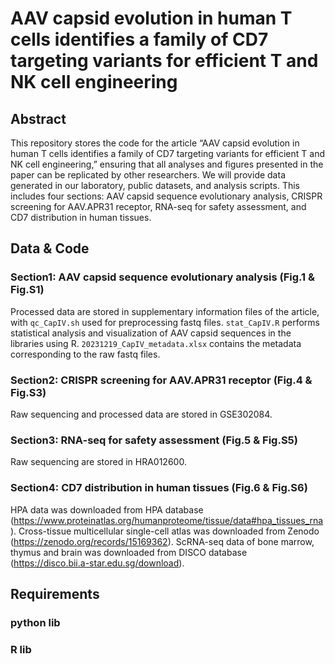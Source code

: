 # AAV capsid evolution in human T cells identifies a family of CD7 targeting variants for efficient T and NK cell engineering
## Abstract
  This repository stores the code for the article “AAV capsid evolution in human T cells identifies a family of CD7 targeting variants for efficient T and NK cell engineering,” ensuring that all analyses and figures presented in the paper can be replicated by other researchers.
  We will provide data generated in our laboratory, public datasets, and analysis scripts. This includes four sections: AAV capsid sequence evolutionary analysis, CRISPR screening for AAV.APR31 receptor, RNA-seq for safety assessment, and CD7 distribution in human tissues.
## Data & Code
### Section1: AAV capsid sequence evolutionary analysis (Fig.1 & Fig.S1)
  Processed data are stored in supplementary information files of the article, with `qc_CapIV.sh` used for preprocessing fastq files. `stat_CapIV.R` performs statistical analysis and visualization of AAV capsid sequences in the libraries using R. `20231219_CapIV_metadata.xlsx` contains the metadata corresponding to the raw fastq files.
### Section2: CRISPR screening for AAV.APR31 receptor (Fig.4 & Fig.S3)
  Raw sequencing and processed data are stored in GSE302084.
### Section3: RNA-seq for safety assessment (Fig.5 & Fig.S5)
  Raw sequencing are stored in HRA012600. 
### Section4: CD7 distribution in human tissues (Fig.6 & Fig.S6)
  HPA data was downloaded from HPA database (https://www.proteinatlas.org/humanproteome/tissue/data#hpa_tissues_rna). Cross-tissue multicellular single-cell atlas was downloaded from Zenodo (https://zenodo.org/records/15169362). ScRNA-seq data of bone marrow, thymus and brain was downloaded from DISCO database (https://disco.bii.a-star.edu.sg/download). 

## Requirements
### python lib
### R lib
